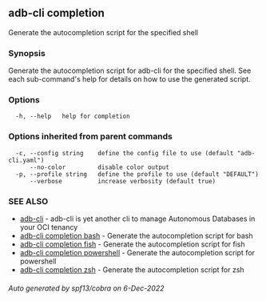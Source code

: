 ## adb-cli completion

Generate the autocompletion script for the specified shell

### Synopsis

Generate the autocompletion script for adb-cli for the specified shell.
See each sub-command's help for details on how to use the generated script.


### Options

```
  -h, --help   help for completion
```

### Options inherited from parent commands

```
  -c, --config string    define the config file to use (default "adb-cli.yaml")
      --no-color         disable color output
  -p, --profile string   define the profile to use (default "DEFAULT")
      --verbose          increase verbosity (default true)
```

### SEE ALSO

* [adb-cli](adb-cli.md)	 - adb-cli is yet another cli to manage Autonomous Databases in your OCI tenancy
* [adb-cli completion bash](adb-cli_completion_bash.md)	 - Generate the autocompletion script for bash
* [adb-cli completion fish](adb-cli_completion_fish.md)	 - Generate the autocompletion script for fish
* [adb-cli completion powershell](adb-cli_completion_powershell.md)	 - Generate the autocompletion script for powershell
* [adb-cli completion zsh](adb-cli_completion_zsh.md)	 - Generate the autocompletion script for zsh

###### Auto generated by spf13/cobra on 6-Dec-2022
